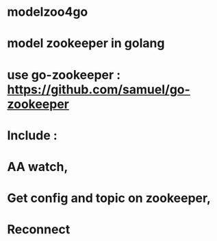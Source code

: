 # modelzoo4go
# model zookeeper in golang
# use go-zookeeper : https://github.com/samuel/go-zookeeper
# Include :
# AA watch, 
# Get config and topic on zookeeper, 
# Reconnect
